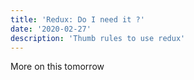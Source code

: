 ```yaml
---
title: 'Redux: Do I need it ?'
date: '2020-02-27'
description: 'Thumb rules to use redux'
---
```


More on this tomorrow
